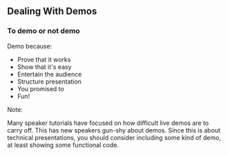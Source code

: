 ## Dealing With Demos

### To demo or not demo

Demo because:

* Prove that it works
* Show that it's easy
* Entertain the audience
* Structure presentation
* You promised to
* Fun!

Note:

Many speaker tutorials have focused on how difficult live demos are to
carry off. This has new speakers gun-shy about demos.  Since this is about 
technical presentations, you should consider including some kind of demo,
at least showing some functional code.

